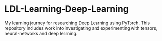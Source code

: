 # LDL-Learning-Deep-Learning
My learning journey for researching Deep Learning using PyTorch. This repository includes work into investigating and experimenting with tensors, neural-networks and deep learning.
